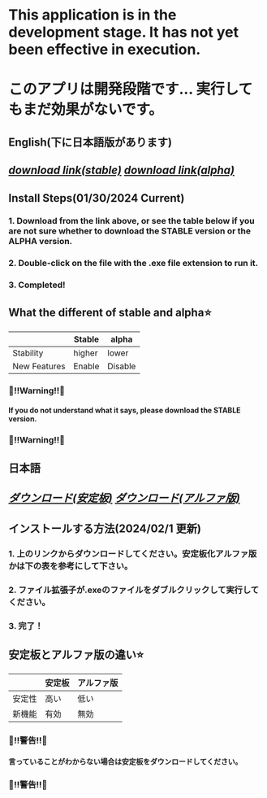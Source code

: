 # This application is in the development stage. It has not yet been effective in execution.
# このアプリは開発段階です... 実行してもまだ効果がないです。
## English(下に日本語版があります)
## *[download link(stable)](https://github.com/hakumai22/AndroidWidgetForWindows/releases/download/v0.0.1-stable/Binary.zip) [download link(alpha)](https://github.com/hakumai22/AndroidWidgetForWindows/releases/download/v0.0.1-alpha/Binary.zip)* 
## Install Steps(01/30/2024 Current)
### 1. Download from the link above, or see the table below if you are not sure whether to download the STABLE version or the ALPHA version.
### 2. Double-click on the file with the .exe file extension to run it.
### 3. Completed!
## What the different of stable and alpha<font style="vertical-align: inherit;"><font style="vertical-align: inherit;">⭐</font></font>  
|  | Stable | alpha |  
|---------|---------|---------|  
| Stability | higher | lower |
| New Features | Enable | Disable |

### :rotating_light:‼️Warning‼️:rotating_light:
#### If you do not understand what it says, please download the STABLE version.  
### :rotating_light:‼️Warning‼️:rotating_light:  
## 日本語
## *[ダウンロード(安定板)](https://github.com/hakumai22/AndroidWidgetForWindows/releases/download/v0.0.1-stable/Binary.zip) [ダウンロード(アルファ版)](https://github.com/hakumai22/AndroidWidgetForWindows/releases/download/v0.0.1-alpha/Binary.zip)* 
## インストールする方法(2024/02/1 更新)
### 1. 上のリンクからダウンロードしてください。安定板化アルファ版かは下の表を参考にして下さい。
### 2. ファイル拡張子が.exeのファイルをダブルクリックして実行してください。
### 3. 完了！
## 安定板とアルファ版の違い<font style="vertical-align: inherit;"><font style="vertical-align: inherit;">⭐</font></font>   
|  | 安定板 | アルファ版 |  
|---------|---------|---------|  
| 安定性 | 高い | 低い |
| 新機能 | 有効 | 無効 |

### :rotating_light:‼️警告‼️:rotating_light:
#### 言っていることがわからない場合は安定板をダウンロードしてください。  
### :rotating_light:‼️警告‼️:rotating_light:
